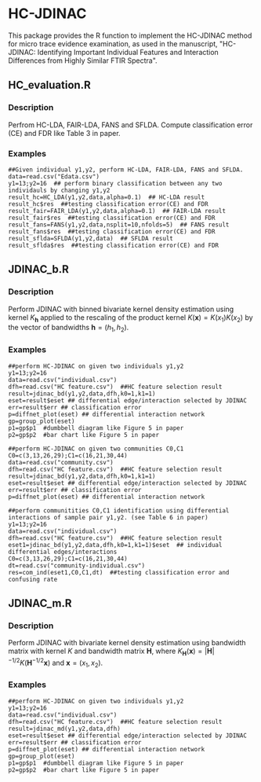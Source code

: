 # HC-JDINAC
This package provides the R function to implement the HC-JDINAC method for micro trace evidence examination, as used in the manuscript, "HC-JDINAC: Identifying Important Individual Features and Interaction Differences from Highly Similar FTIR Spectra".
  
## HC_evaluation.R
### Description
Perfrom HC-LDA, FAIR-LDA, FANS and SFLDA. Compute classification error (CE) and FDR like Table 3 in paper.
### Examples
```
##Given individual y1,y2, perform HC-LDA, FAIR-LDA, FANS and SFLDA. 
data=read.csv("Edata.csv")
y1=13;y2=16  ## perform binary classification between any two individauls by changing y1,y2
result_hc=HC_LDA(y1,y2,data,alpha=0.1)  ## HC-LDA result
result_hc$res  ##testing classification error(CE) and FDR
result_fair=FAIR_LDA(y1,y2,data,alpha=0.1)  ## FAIR-LDA result
result_fair$res  ##testing classification error(CE) and FDR
result_fans=FANS(y1,y2,data,nsplit=10,nfolds=5)  ## FANS result
result_fans$res  ##testing classification error(CE) and FDR
result_sflda=SFLDA(y1,y2,data)  ## SFLDA result
result_sflda$res  ##testing classification error(CE) and FDR
```

## JDINAC_b.R
### Description
Perform JDINAC with binned bivariate kernel density estimation using kernel $K_\textbf{h}$ applied to the rescaling of the product kernel $K(\textbf{x}) = K(x_1)K(x_2)$ by the vector of bandwidths $\textbf{h} = (h_1, h_2)$.
### Examples
```
##perform HC-JDINAC on given two individuals y1,y2
y1=13;y2=16
data=read.csv("individual.csv")
dfh=read.csv("HC feature.csv")  ##HC feature selection result
result=jdinac_bd(y1,y2,data,dfh,k0=1,k1=1)
eset=result$eset ## differential edge/interaction selected by JDINAC
err=result$err ## classification error
p=diffnet_plot(eset) ## differential interaction network
gp=group_plot(eset)
p1=gp$p1  #dumbbell diagram like Figure 5 in paper
p2=gp$p2  #bar chart like Figure 5 in paper

##perform HC-JDINAC on given two communities C0,C1
C0=c(3,13,26,29);C1=c(16,21,30,44)
data=read.csv("community.csv")
dfh=read.csv("HC feature.csv")  ##HC feature selection result
result=jdinac_bd(y1,y2,data,dfh,k0=1,k1=1)
eset=result$eset ## differential edge/interaction selected by JDINAC
err=result$err ## classification error
p=diffnet_plot(eset) ## differential interaction network

##perform communitities C0,C1 identification using differential interactions of sample pair y1,y2. (see Table 6 in paper)
y1=13;y2=16
data=read.csv("individual.csv")
dfh=read.csv("HC feature.csv")  ##HC feature selection result
eset1=jdinac_bd(y1,y2,data,dfh,k0=1,k1=1)$eset  ## individual differential edges/interactions
C0=c(3,13,26,29);C1=c(16,21,30,44)
dt=read.csv("community-individual.csv")
res=com_ind(eset1,C0,C1,dt)  ##testing classification error and confusing rate
```

## JDINAC_m.R
### Description
Perform JDINAC with bivariate kernel density estimation using bandwidth matrix with kernel $K$ and bandwidth matrix $\textbf{H}$, where $K_{\textbf{H}}(\textbf{x}) = |\textbf{H}|^{-1/2}K(\textbf{H}^{-1/2}\textbf{x})$ and $\textbf{x}=(x_1,x_2)$.
### Examples
```
##perform HC-JDINAC on given two individuals y1,y2
y1=13;y2=16
data=read.csv("individual.csv")
dfh=read.csv("HC feature.csv")  ##HC feature selection result
result=jdinac_md(y1,y2,data,dfh)
eset=result$eset ## differential edge/interaction selected by JDINAC
err=result$err ## classification error
p=diffnet_plot(eset) ## differential interaction network
gp=group_plot(eset)
p1=gp$p1  #dumbbell diagram like Figure 5 in paper
p2=gp$p2  #bar chart like Figure 5 in paper
```




